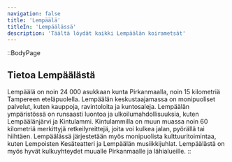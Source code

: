 ```yaml
---
navigation: false
title: 'Lempäälä'
titleIn: 'Lempäälässä'
description: 'Täältä löydät kaikki Lempäälän koirametsät'
---
```


::BodyPage
## Tietoa Lempäälästä
Lempäälä on noin 24 000 asukkaan kunta Pirkanmaalla, noin 15 kilometriä Tampereen eteläpuolella. Lempäälän keskustaajamassa on monipuoliset palvelut, kuten kauppoja, ravintoloita ja kuntosaleja. Lempäälän ympäristössä on runsaasti luontoa ja ulkoilumahdollisuuksia, kuten Lempäälänjärvi ja Kintulammi. Kintulammilla on muun muassa noin 60 kilometriä merkittyjä retkeilyreittejä, joita voi kulkea jalan, pyörällä tai hiihtäen. Lempäälässä järjestetään myös monipuolista kulttuuritoimintaa, kuten Lempoisten Kesäteatteri ja Lempäälän musiikkijuhlat. Lempäälästä on myös hyvät kulkuyhteydet muualle Pirkanmaalle ja lähialueille.
::